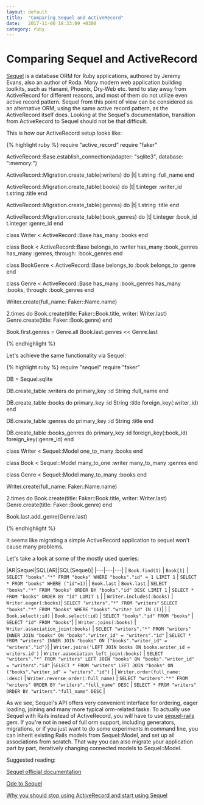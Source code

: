 ```yaml
---
layout: default
title:  "Comparing Sequel and ActiveRecord"
date:   2017-11-06 18:33:09 +0300
category: ruby
---
```


# Comparing Sequel and ActiveRecord

[Sequel](http://sequel.jeremyevans.net) is a database ORM for Ruby applications, authored by Jeremy Evans, also an author of Roda.
Many modern web application building toolkits, such as Hanami, Phoenix, Dry-Web etc. tend to stay away from ActiveRecord for different reasons,
and most of them do not utilize even active record pattern. Sequel from this point of view can be considered as an alternative ORM,
using the same active record pattern, as the ActiveRecord itself does. Looking at the Sequel's documentation, transition from ActiveRecord to
Sequel should not be that difficult.

This is how our ActiveRecord setup looks like:

{% highlight ruby %}
require "active_record"
require "faker"

ActiveRecord::Base.establish_connection(adapter: "sqlite3",
                                        database: ":memory:")

ActiveRecord::Migration.create_table(:writers) do |t|
  t.string :full_name
end

ActiveRecord::Migration.create_table(:books) do |t|
  t.integer :writer_id
  t.string :title
end

ActiveRecord::Migration.create_table(:genres) do |t|
  t.string :title
end

ActiveRecord::Migration.create_table(:book_genres) do |t|
  t.integer :book_id
  t.integer :genre_id
end

class Writer < ActiveRecord::Base
  has_many :books
end

class Book < ActiveRecord::Base
  belongs_to :writer
  has_many :book_genres
  has_many :genres, through: :book_genres
end

class BookGenre < ActiveRecord::Base
  belongs_to :book
  belongs_to :genre
end

class Genre < ActiveRecord::Base
  has_many :book_genres
  has_many :books, through: :book_genres
end

Writer.create(full_name: Faker::Name.name)

2.times do
  Book.create(title: Faker::Book.title, writer: Writer.last)
  Genre.create(title: Faker::Book.genre)
end

Book.first.genres = Genre.all
Book.last.genres << Genre.last

{% endhighlight %}

Let's achieve the same functionality via Sequel:

{% highlight ruby %}
require "sequel"
require "faker"

DB = Sequel.sqlite

DB.create_table :writers do
  primary_key :id
  String :full_name
end

DB.create_table :books do
  primary_key :id
  String :title
  foreign_key(:writer_id)
end

DB.create_table :genres do
  primary_key :id
  String :title
end

DB.create_table :books_genres do
  primary_key :id
  foreign_key(:book_id)
  foreign_key(:genre_id)
end

class Writer < Sequel::Model
  one_to_many :books
end

class Book < Sequel::Model
  many_to_one :writer
  many_to_many :genres
end

class Genre < Sequel::Model
  many_to_many :books
end

Writer.create(full_name: Faker::Name.name)

2.times do
  Book.create(title: Faker::Book.title, writer: Writer.last)
  Genre.create(title: Faker::Book.genre)
end

Book.last.add_genre(Genre.last)

{% endhighlight %}

It seems like migrating a simple ActiveRecord application to sequel won't cause many problems.

Let's take a look at some of the mostly used queries:

|AR|Sequel|SQL(AR)|SQL(Sequel)|
|---|---|---|
| `Book.find(1)` | `Book[1]` | `SELECT "books"."*" FROM "books" WHERE "books"."id" = 1 LIMIT 1` | `SELECT * FROM "books" WHERE ("id"=1)`|
| `Book.last` | `Book.last` | `SELECT "books"."*" FROM "books" ORDER BY "books"."id" DESC LIMIT 1` | `SELECT * FROM "books" ORDER BY "id" LIMIT 1` |
| `Writer.includes(:books)` | `Writer.eager(:books)`| `SELECT "writers"."*" FROM "writers"` `SELECT "books"."*" FROM "books" WHERE "books"."writer_id" IN (1)`| |
| `Book.select(:id)` | `Book.select(:id)` | `SELECT "books"."id" FROM "books"` | `SELECT "id" FROM "books"`|
| `Writer.joins(:books)` | `Writer.association_join(:books)` | `SELECT "writers"."*" FROM "writers" INNER JOIN "books" ON "books"."writer_id" = "writers"."id"` | `SELECT * FROM "writers" INNER JOIN "books" ON ("books"."writer_id" = "writers"."id")`|
| `Writer.joins('LEFT JOIN books ON books.writer_id = writers.id')` | `Writer.aasociation_left_join(:books)` | `SELECT "writers"."*" FROM "writers" LEFT JOIN "books" ON "books"."writer_id" = "writers"."id"` |`SELECT * FROM "writers" LEFT JOIN "books" ON ("books"."writer_id" = "writers"."id")` |
| `Writer.order(full_name: :desc)` | `Writer.reverse_order(:full_name)` | `SELECT "writers"."*" FROM "writers" ORDER BY "writers"."full_name" DESC` | `SELECT * FROM "writers" ORDER BY "writers"."full_name" DESC` |

As we see, Sequel's API offers very convenient interface for ordering, eager loading, joining and many more typical orm-related tasks. To actually use Sequel with Rails
instead of ActiveRecord, you will have to use [sequel-rails](https://github.com/TalentBox/sequel-rails) gem. If you're not in need of full orm support, including generators, migrations, or if
you just want to do some experiments in command line, you can inherit existing Rails models from Sequel::Model, and set up all associations from scratch. That way you can also migrate
your application part by part, iteratively changing connected models to Sequel::Model.

Suggested reading:

[Sequel official documentation](http://sequel.jeremyevans.net/)

[Ode to Sequel](https://twin.github.io/ode-to-sequel/)

[Why you should stop using ActiveRecord and start using Sequel](https://mrbrdo.wordpress.com/2013/10/15/why-you-should-stop-using-activerecord-and-start-using-sequel/)
